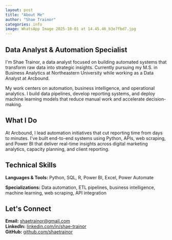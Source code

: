 ```yaml
---
layout: post
title: "About Me"
author: "Shae Trainor"
categories: info
image: WhatsApp Image 2025-10-01 at 14.45.46_b3e7fbd7.jpg
---
```


## Data Analyst & Automation Specialist

I'm Shae Trainor, a data analyst focused on building automated systems that transform raw data into strategic insights. Currently pursuing my M.S. in Business Analytics at Northeastern University while working as a Data Analyst at Arcbound.

My work centers on automation, business intelligence, and operational analytics. I build data pipelines, develop reporting systems, and deploy machine learning models that reduce manual work and accelerate decision-making.

## What I Do

At Arcbound, I lead automation initiatives that cut reporting time from days to minutes. I've built end-to-end systems using Python, APIs, web scraping, and Power BI that deliver real-time insights across digital marketing analytics, capacity planning, and client reporting.

## Technical Skills

**Languages & Tools:** Python, SQL, R, Power BI, Excel, Power Automate

**Specializations:** Data automation, ETL pipelines, business intelligence, machine learning, web scraping, API integration

## Let's Connect

**Email:** shaetrainor@gmail.com  
**LinkedIn:** [linkedin.com/in/shae-trainor](https://linkedin.com/in/shae-trainor)  
**GitHub:** [github.com/shaetrainor](https://github.com/shaetrainor)
